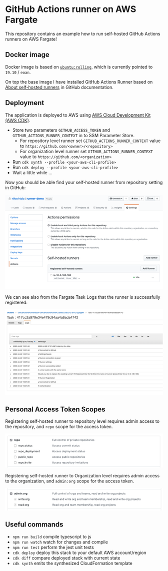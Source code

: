 # GitHub Actions runner on AWS Fargate

This repository contains an example how to run self-hosted GitHub Actions runners on AWS Fargate!

## Docker image

Docker image is based on [`ubuntu:rolling`](https://hub.docker.com/_/ubuntu), which is currently pointed to `19.10` / `eoan`.

On top the base image I have installed GitHub Actions Runner based on [About self-hosted runners](https://help.github.com/en/actions/hosting-your-own-runners/about-self-hosted-runners) in GitHub documentation.

## Deployment

The application is deployed to AWS using [AWS Cloud Development Kit (AWS CDK)](https://docs.aws.amazon.com/cdk/latest/guide/home.html).

- Store two parameters `GITHUB_ACCESS_TOKEN` and `GITHUB_ACTIONS_RUNNER_CONTEXT` in to SSM Parameter Store.
  - For repository level runner set `GITHUB_ACTIONS_RUNNER_CONTEXT` value to `https://github.com/<owner>/<repository>`
  - For organization level runner set `GITHUB_ACTIONS_RUNNER_CONTEXT` value to `https://github.com/<organization>`
- Run `cdk synth --profile <your-aws-cli-profile>`
- Run `cdk deploy --profile <your-aws-cli-profile>`
- Wait a little while ...

Now you should be able find your self-hosted runner from repository setting in GitHub:

![](./self-hosted-runner-in-actions-settings.png "Self-hosted runner in GitHub Actions Settings")

We can see also from the Fargate Task Logs that the runner is successfully registered:

![](./fargate-task-logs-in-aws-console.png "Fargate Task Logs in AWS Console")

## Personal Access Token Scopes

Registering self-hosted runner to repository level requires admin access to the repository, and `repo` scope for the access token.

![](./access-token-repo.png "Settings >>> Developer settings >>> Personal access tokens")

Registering self-hosted runner to Organization level requires admin access to the organization, and `admin:org` scope for the access token.

![](./access-token-admin-org.png "Settings >>> Developer settings >>> Personal access tokens")

## Useful commands

- `npm run build` compile typescript to js
- `npm run watch` watch for changes and compile
- `npm run test` perform the jest unit tests
- `cdk deploy` deploy this stack to your default AWS account/region
- `cdk diff` compare deployed stack with current state
- `cdk synth` emits the synthesized CloudFormation template
